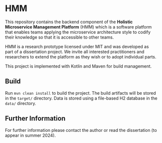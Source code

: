 # HMM

This repository contains the backend component of the **Holistic Microservice Management Platform** (HMM) which is a software platform that enables teams applying the microservice architecture style to codify their knowledge so that it is accessible to other teams.  

HMM is a research prototype licensed under MIT and was developed as part of a dissertation project. We invite all interested practitioners and researchers to extend the platform as they wish or to adopt individual parts.

This project is implemented with Kotlin and Maven for build management.

## Build

Run `mvn clean install` to build the project. The build artifacts will be stored in the `target/` directory.
Data is stored using a file-based H2 database in the `data/` directory.

## Further Information

For further information please contact the author or read the dissertation (to appear in summer 2024).
